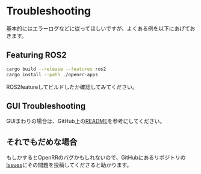 # Troubleshooting

基本的にはエラーログなどに従ってほしいですが、よくある例を以下にあげておきます。

## Featuring ROS2

```bash
cargo build --release --features ros2
cargo install --path ./openrr-apps
```

ROS2featureしてビルドしたか確認してみてください。

## GUI Troubleshooting

GUIまわりの場合は、GitHub上の[README](https://github.com/openrr/openrr/tree/main/openrr-gui#troubleshooting)を参考にしてください。

## それでもだめな場合

もしかするとOpenRRのバグかもしれないので、GitHubにあるリポジトリの[Issues](https://github.com/openrr/openrr/issues)にその問題を投稿してくださると助かります。
